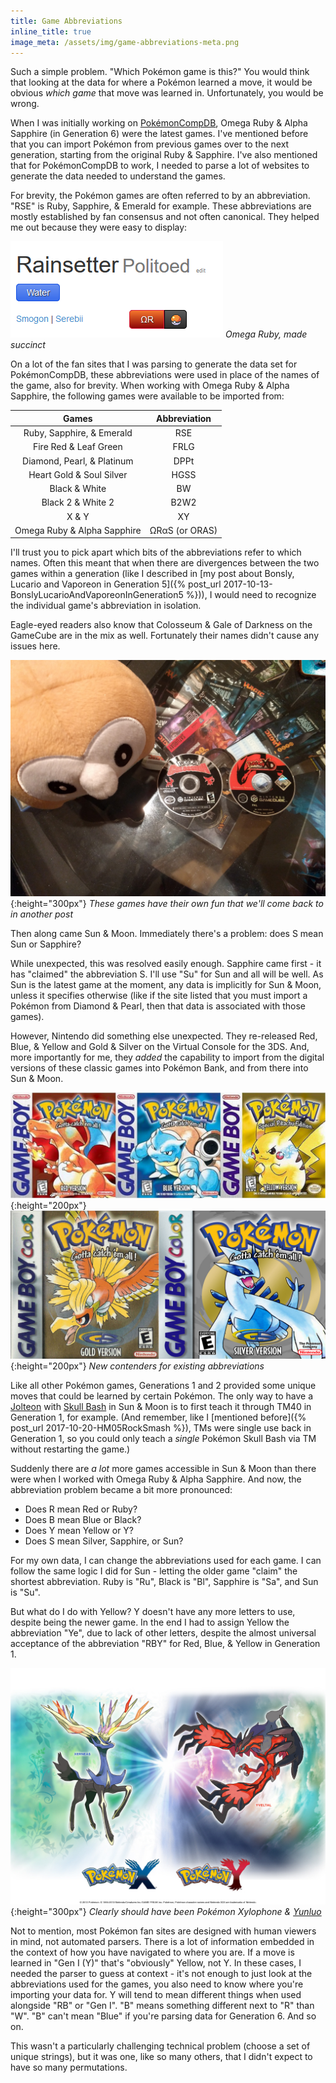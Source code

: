 ```yaml
---
title: Game Abbreviations
inline_title: true
image_meta: /assets/img/game-abbreviations-meta.png
---
```


Such a simple problem. "Which Pokémon game is this?" You would think that looking at the data for where a Pokémon learned a move, it would be obvious *which game* that move was learned in. Unfortunately, you would be wrong.

When I was initially working on [PokémonCompDB](/pokemoncompdb.html), Omega Ruby & Alpha Sapphire (in Generation 6) were the latest games. I've mentioned before that you can import Pokémon from previous games over to the next generation, starting from the original Ruby & Sapphire. I've also mentioned that for PokémonCompDB to work, I needed to parse a lot of websites to generate the data needed to understand the games. 

For brevity, the Pokémon games are often referred to by an abbreviation. "RSE" is Ruby, Sapphire, & Emerald for example. These abbreviations are mostly established by fan consensus and not often canonical. They helped me out because they were easy to display:

![](/assets/img/game-abbreviation-example.png)
*Omega Ruby, made succinct*

On a lot of the fan sites that I was parsing to generate the data set for PokémonCompDB, these abbreviations were used in place of the names of the game, also for brevity. When working with Omega Ruby & Alpha Sapphire, the following games were available to be imported from:

| Games                       | Abbreviation   |
|:---------------------------:|:--------------:|
| Ruby, Sapphire, & Emerald   | RSE            |
| Fire Red & Leaf Green       | FRLG           |
| Diamond, Pearl, & Platinum  | DPPt           |
| Heart Gold & Soul Silver    | HGSS           |
| Black & White               | BW             |
| Black 2 & White 2           | B2W2           |
| X & Y                       | XY             |
| Omega Ruby & Alpha Sapphire | ΩRαS (or ORAS) |

I'll trust you to pick apart which bits of the abbreviations refer to which names. Often this meant that when there are divergences between the two games within a generation (like I described in [my post about Bonsly, Lucario and Vaporeon in Generation 5]({% post_url 2017-10-13-BonslyLucarioAndVaporeonInGeneration5 %})), I would need to recognize the individual game's abbreviation in isolation.

Eagle-eyed readers also know that Colosseum & Gale of Darkness on the GameCube are in the mix as well. Fortunately their names didn't cause any issues here.

![](/assets/img/pokemon-gamecube-discs.jpg){:height="300px"}
*These games have their own fun that we'll come back to in another post*

Then along came Sun & Moon. Immediately there's a problem: does S mean Sun or Sapphire?

While unexpected, this was resolved easily enough. Sapphire came first - it has "claimed" the abbreviation S. I'll use "Su" for Sun and all will be well. As Sun is the latest game at the moment, any data is implicitly for Sun & Moon, unless it specifies otherwise (like if the site listed that you must import a Pokémon from Diamond & Pearl, then that data is associated with those games).

However, Nintendo did something else unexpected. They re-released Red, Blue, & Yellow and Gold & Silver on the Virtual Console for the 3DS. And, more importantly for me, they *added* the capability to import from the digital versions of these classic games into Pokémon Bank, and from there into Sun & Moon.

![](/assets/img/pokemon-red-blue-yellow.jpg){:height="200px"}
![](/assets/img/pokemon-gold-silver.jpg){:height="200px"}
*New contenders for existing abbreviations*

Like all other Pokémon games, Generations 1 and 2 provided some unique moves that could be learned by certain Pokémon. The only way to have a [Jolteon](https://www.serebii.net/pokedex-sm/135.shtml) with [Skull Bash](https://www.serebii.net/attackdex-sm/skullbash.shtml) in Sun & Moon is to first teach it through TM40 in Generation 1, for example. (And remember, like I [mentioned before]({% post_url 2017-10-20-HM05RockSmash %}), TMs were single use back in Generation 1, so you could only teach a *single* Pokémon Skull Bash via TM without restarting the game.)

Suddenly there are *a lot* more games accessible in Sun & Moon than there were when I worked with Omega Ruby & Alpha Sapphire. And now, the abbreviation problem became a bit more pronounced:

* Does R mean Red or Ruby?
* Does B mean Blue or Black?
* Does Y mean Yellow or Y?
* Does S mean Silver, Sapphire, or Sun?

For my own data, I can change the abbreviations used for each game. I can follow the same logic I did for Sun - letting the older game "claim" the shortest abbreviation. Ruby is "Ru", Black is "Bl", Sapphire is "Sa", and Sun is "Su".

But what do I do with Yellow? Y doesn't have any more letters to use, despite being the newer game. In the end I had to assign Yellow the abbreviation "Ye", due to lack of other letters, despite the almost universal acceptance of the abbreviation "RBY" for Red, Blue, & Yellow in Generation 1.

![](/assets/img/pokemon-xy.jpg){:height="300px"}
*Clearly should have been Pokémon Xylophone & [Yunluo](https://en.wikipedia.org/wiki/Yunluo)*

Not to mention, most Pokémon fan sites are designed with human viewers in mind, not automated parsers. There is a lot of information embedded in the context of how you have navigated to where you are. If a move is learned in "Gen I (Y)" that's "obviously" Yellow, not Y. In these cases, I needed the parser to guess at context - it's not enough to just look at the abbreviations used for the games, you also need to know where you're importing your data for. Y will tend to mean different things when used alongside "RB" or "Gen I". "B" means something different next to "R" than "W". "B" can't mean "Blue" if you're parsing data for Generation 6. And so on.

This wasn't a particularly challenging technical problem (choose a set of unique strings), but it was one, like so many others, that I didn't expect to have so many permutations.

